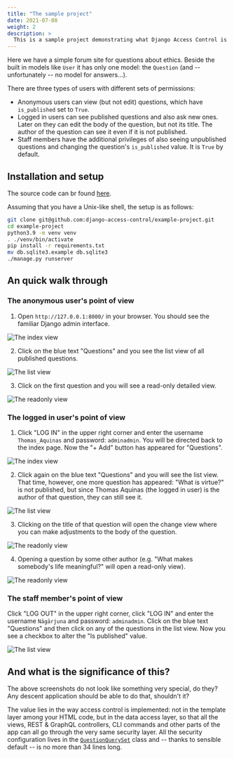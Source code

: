 ```yaml
---
title: "The sample project"
date: 2021-07-08
weight: 2
description: >
  This is a sample project demonstrating what Django Access Control is capable of.
---
```


Here we have a simple forum site for questions about ethics. Beside the built in models like `User` it has only one model: the `Question` (and -- unfortunately -- no model for answers...).

There are three types of users with different sets of permissions:

* Anonymous users can view (but not edit) questions, which have `is_published` set to `True`.
* Logged in users can see published questions and also ask new ones. Later on they can edit the body of the question, but not its title. The author of the question can see it even if it is not published.
* Staff members have the additional privileges of also seeing unpublished questions and changing the question's `is_published` value. It is `True` by default.

## Installation and setup

The source code can br found [here](https://github.com/django-access-control/example-project).

Assuming that you have a Unix-like shell, the setup is as follows:

```sh
git clone git@github.com:django-access-control/example-project.git
cd example-project
python3.9 -m venv venv
. ./venv/bin/activate
pip install -r requirements.txt
mv db.sqlite3.example db.sqlite3
./manage.py runserver
```

## An quick walk through

### The anonymous user's point of view

1. Open `http://127.0.0.1:8000/` in your browser. You should see the familiar Django admin interface.

![The index view](/img/anonymous-user-index-view.png)

2. Click on the blue text "Questions" and you see the list view of all published questions.

![The list view](/img/anonymous-user-list-view.png)

3. Click on the first question and you will see a read-only detailed view.

![The readonly view](/img/anonymous-user-question-view.png)

### The logged in user's point of view

1. Click "LOG IN" in the upper right corner and enter the username `Thomas_Aquinas` and password: `adminadmin`. You will be directed back to the index page. Now the "+ Add" button has appeared for "Questions".

![The index view](/img/aquinas-index-view.png)


2. Click again on the blue text "Questions" and you will see the list view. That time, however, one more question has appeared: "What is virtue?" is not published, but since Thomas Aquinas (the logged in user) is the author of that question, they can still see it.

![The list view](/img/aquinas-list-view.png)

3. Clicking on the title of that question will open the change view where you can make adjustments to the body of the question.

![The readonly view](/img/my-question-edit-view.png)

4. Opening a question by some other author (e.g. "What makes somebody's life meaningful?" will open a read-only view).

![The readonly view](/img/other-author-question-view.png)

### The staff member's point of view

Click "LOG OUT" in the upper right corner, click "LOG IN" and enter the username `Nāgārjuna` and password: `adminadmin`. Click on the blue text "Questions" and then click on any of the questions in the list view. Now you see a checkbox to alter the "Is published" value. 

![The list view](/img/change-is-published.png)

## And what is the significance of this?

The above screenshots do not look like something very special, do they? Any descent application should be able to do that, shouldn't it?

The value lies in the way access control is implemented: not in the template layer among your HTML code, but in the data access layer, so that all the views, REST & GraphQL controllers, CLI commands and other parts of the app can all go through the very same security layer. All the security configuration lives in the [`QuestionQuerySet`](https://github.com/django-access-control/example-project/blob/master/questions/models.py) class and -- thanks to sensible default -- is no more than 34 lines long.
